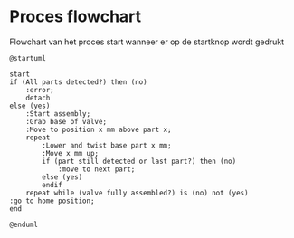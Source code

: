 # Proces flowchart

Flowchart van het proces
start wanneer er op de startknop wordt gedrukt

```plantuml
@startuml

start
if (All parts detected?) then (no)
    :error;
    detach
else (yes)
    :Start assembly;
    :Grab base of valve;
    :Move to position x mm above part x;
    repeat
        :Lower and twist base part x mm;
        :Move x mm up;
        if (part still detected or last part?) then (no)
            :move to next part;
        else (yes)
        endif
    repeat while (valve fully assembled?) is (no) not (yes)
:go to home position;
end

@enduml


```